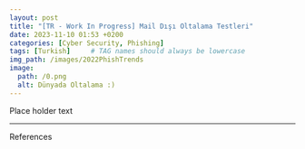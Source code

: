 ```yaml
---
layout: post
title: "[TR - Work In Progress] Mail Dışı Oltalama Testleri"
date: 2023-11-10 01:53 +0200
categories: [Cyber Security, Phishing]
tags: [Turkish]     # TAG names should always be lowercase
img_path: /images/2022PhishTrends
image:
  path: /0.png
  alt: Dünyada Oltalama :)
---
```


Place holder text

---
References

[^1]: Banner Image taken from the [Official Raspberry Pi site.](https://www.raspberrypi.com/)
